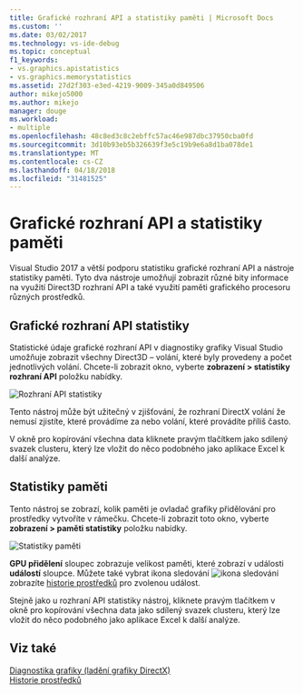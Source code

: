 ```yaml
---
title: Grafické rozhraní API a statistiky paměti | Microsoft Docs
ms.custom: ''
ms.date: 03/02/2017
ms.technology: vs-ide-debug
ms.topic: conceptual
f1_keywords:
- vs.graphics.apistatistics
- vs.graphics.memorystatistics
ms.assetid: 27d2f303-e3ed-4219-9009-345a0d849506
author: mikejo5000
ms.author: mikejo
manager: douge
ms.workload:
- multiple
ms.openlocfilehash: 48c8ed3c8c2ebffc57ac46e987dbc37950cba0fd
ms.sourcegitcommit: 3d10b93eb5b326639f3e5c19b9e6a8d1ba078de1
ms.translationtype: MT
ms.contentlocale: cs-CZ
ms.lasthandoff: 04/18/2018
ms.locfileid: "31481525"
---
```

# <a name="graphics-api-and-memory-statistics"></a>Grafické rozhraní API a statistiky paměti
<!-- VERSIONLESS -->
Visual Studio 2017 a větší podporu statistiku grafické rozhraní API a nástroje statistiky paměti.  Tyto dva nástroje umožňují zobrazit různé bity informace na využití Direct3D rozhraní API a také využití paměti grafického procesoru různých prostředků.

## <a name="graphics-api-statistics"></a>Grafické rozhraní API statistiky
Statistické údaje grafické rozhraní API v diagnostiky grafiky Visual Studio umožňuje zobrazit všechny Direct3D – volání, které byly provedeny a počet jednotlivých volání.  Chcete-li zobrazit okno, vyberte **zobrazení > statistiky rozhraní API** položku nabídky.

![Rozhraní API statistiky](media/gfx_diag_api_statistics.png)

Tento nástroj může být užitečný v zjišťování, že rozhraní DirectX volání že nemusí zjistíte, které provádíme za nebo volání, které provádíte příliš často.

V okně pro kopírování všechna data kliknete pravým tlačítkem jako sdílený svazek clusteru, který lze vložit do něco podobného jako aplikace Excel k další analýze.

## <a name="memory-statistics"></a>Statistiky paměti
Tento nástroj se zobrazí, kolik paměti je ovladač grafiky přidělování pro prostředky vytvoříte v rámečku.  Chcete-li zobrazit toto okno, vyberte **zobrazení > paměti statistiky** položku nabídky.

![Statistiky paměti](media/gfx_diag_memory_statistics.png)

**GPU přidělení** sloupec zobrazuje velikost paměti, které zobrazí v události **událostí** sloupce.  Můžete také vybrat ikona sledování ![ikona sledování](media/gfx_watch.png) zobrazíte [historie prostředků](graphics-event-list.md#resource-history) pro zvolenou událost.

Stejně jako u rozhraní API statistiky nástroj, kliknete pravým tlačítkem v okně pro kopírování všechna data jako sdílený svazek clusteru, který lze vložit do něco podobného jako aplikace Excel k další analýze.

## <a name="see-also"></a>Viz také  
[Diagnostika grafiky (ladění grafiky DirectX)](visual-studio-graphics-diagnostics.md)   
[Historie prostředků](graphics-event-list.md#resource-history)
<!-- /VERSIONLESS -->
